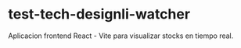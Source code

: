 # test-tech-designli-watcher
Aplicacion frontend React - Vite para visualizar stocks en tiempo real.
